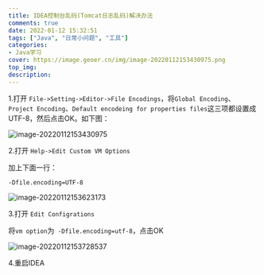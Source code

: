 ```yaml
---
title: IDEA控制台乱码(Tomcat日志乱码)解决办法
comments: true
date: 2022-01-12 15:32:51
tags: ["Java", "日常小问题", "工具"]
categories:
- Java学习
cover: https://image.geoer.cn/img/image-20220112153430975.png
top_img:
description:
---
```




1.打开 `File->Setting->Editor->File Encodings`，将`Global Encoding`、`Project Encoding`、`Default encodeing for properties files`这三项都设置成UTF-8，然后点击OK。如下图：

![image-20220112153430975](https://image.geoer.cn/img/image-20220112153430975.png)





2.打开 `Help->Edit Custom VM Options`

加上下面一行：

```
-Dfile.encoding=UTF-8
```

![image-20220112153623173](https://image.geoer.cn/img/image-20220112153623173.png)



3.打开 `Edit Configrations`

将`vm option`为` -Dfile.encoding=utf-8`，点击OK

![image-20220112153728537](https://image.geoer.cn/img/image-20220112153728537.png)



4.重启IDEA
